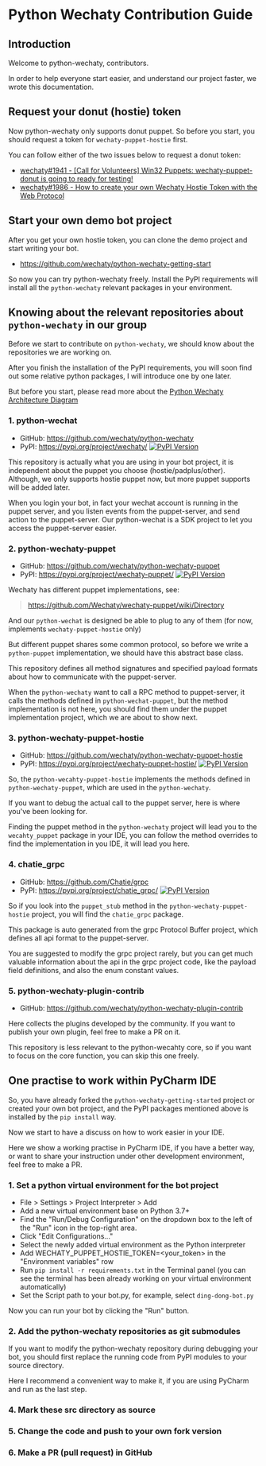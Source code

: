 Python Wechaty Contribution Guide
=================================

## Introduction

Welcome to python-wechaty, contributors.

In order to help everyone start easier, and understand our project faster, we wrote this documentation.

## Request your donut (hostie) token

Now python-wechaty only supports donut puppet. So before you start, you should request a token for `wechaty-puppet-hostie` first.

You can follow either of the two issues below to request a donut token:

* [wechaty#1941 - \[Call for Volunteers\] Win32 Puppets: wechaty-puppet-donut is going to ready for testing!](https://github.com/wechaty/wechaty/issues/1941)
* [wechaty#1986 - How to create your own Wechaty Hostie Token with the Web Protocol](https://github.com/wechaty/wechaty/issues/1986)

## Start your own demo bot project

After you get your own hostie token, you can clone the demo project and start writing your bot.

* <https://github.com/wechaty/python-wechaty-getting-start>

So now you can try python-wechaty freely. Install the PyPI requirements will install all the `python-wechaty` relevant packages in your environment.

## Knowing about the relevant repositories about `python-wechaty` in our group

Before we start to contribute on `python-wechaty`, we should know about the repositories we are working on.

After you finish the installation of the PyPI requirements, you will soon find out some relative python packages, I will introduce one by one later.

But before you start, please read more about the [Python Wechaty Architecture Diagram](https://github.com/wechaty/python-wechaty/issues/9)

### 1. python-wechat

* GitHub: <https://github.com/wechaty/python-wechaty>
* PyPI: <https://pypi.org/project/wechaty/> [![PyPI Version](https://img.shields.io/pypi/v/wechaty?color=blue)](https://pypi.org/project/wechaty)

This repository is actually what you are using in your bot project, it is independent about the puppet you choose (hostie/padplus/other). Although, we only supports hostie puppet now, but more puppet supports will be added later.

When you login your bot, in fact your wechat account is running in the puppet server, and you listen events from the puppet-server, and send action to the puppet-server. Our python-wechat is a SDK project to let you access the puppet-server easier.

### 2. python-wechaty-puppet

* GitHub: <https://github.com/wechaty/python-wechaty-puppet>
* PyPI: <https://pypi.org/project/wechaty-puppet/> [![PyPI Version](https://img.shields.io/pypi/v/wechaty-puppet?color=blue)](https://pypi.org/project/wechaty-puppet)

Wechaty has different puppet implementations, see:

> <https://github.com/Wechaty/wechaty-puppet/wiki/Directory>

And our `python-wechat` is designed be able to plug to any of them (for now, implements `wechaty-puppet-hostie` only)

But different puppet shares some common protocol, so before we write a `python-puppet` implementation, we should have this abstract base class. 

This repository defines all method signatures and specified payload formats about how to communicate with the puppet-server.

When the `python-wechaty` want to call a RPC method to puppet-server, it calls the methods defined in `python-wechat-puppet`, but the method implementation is not here, you should find them under the puppet implementation project, which we are about to show next.

### 3. python-wechaty-puppet-hostie

* GitHub: <https://github.com/wechaty/python-wechaty-puppet-hostie>
* PyPI: <https://pypi.org/project/wechaty-puppet-hostie/> [![PyPI Version](https://img.shields.io/pypi/v/wechaty-puppet-hostie?color=blue)](https://pypi.org/project/wechaty-puppet-hostie)

So, the `python-wecahty-puppet-hostie` implements the methods defined in `python-wechaty-puppet`, which are used in the `python-wechaty`.

If you want to debug the actual call to the puppet server, here is where you've been looking for.

Finding the puppet method in the `python-wechaty` project will lead you to the `wecahty_puppet` package in your IDE, you can follow the method overrides to find the implementation in you IDE, it will lead you here.

### 4. chatie_grpc

* GitHub: <https://github.com/Chatie/grpc>
* PyPI: <https://pypi.org/project/chatie_grpc/> [![PyPI Version](https://img.shields.io/pypi/v/chatie_grpc?color=blue)](https://pypi.org/project/wechaty-puppet-hostie)

So if you look into the `puppet_stub` method in the `python-wechaty-puppet-hostie` project, you will find the `chatie_grpc` package.

This package is auto generated from the grpc Protocol Buffer project, which defines all api format to the puppet-server.

You are suggested to modify the grpc project rarely, but you can get much valuable information about the api in the grpc project code, like the payload field definitions, and also the enum constant values.

### 5. python-wechaty-plugin-contrib

* GitHub: <https://github.com/wechaty/python-wechaty-plugin-contrib>

Here collects the plugins developed by the community. If you want to publish your own plugin, feel free to make a PR on it.

This repository is less relevant to the python-wecahty core, so if you want to focus on the core function, you can skip this one freely.

## One practise to work within PyCharm IDE

So, you have already forked the `python-wechaty-getting-started` project or created your own bot project, and the PyPI packages mentioned above is installed by the `pip install` way.

Now we start to have a discuss on how to work easier in your IDE.

Here we show a working practise in PyCharm IDE, if you have a better way, or want to share your instruction under other development environment, feel free to make a PR.

### 1. Set a python virtual environment for the bot project

* File \> Settings \> Project Interpreter \> Add
* Add a new virtual environment base on Python 3.7+
* Find the "Run/Debug Configuration" on the dropdown box to the left of the "Run" icon in the top-right area.
* Click "Edit Configurations..."
* Select the newly added virtual environment as the Python interpreter
* Add WECHATY_PUPPET_HOSTIE_TOKEN=\<your_token\> in the "Environment variables" row
* Run `pip install -r requirements.txt` in the Terminal panel (you can see the terminal has been already working on your virtual environment automatically)
* Set the Script path to your bot.py, for example, select `ding-dong-bot.py`

Now you can run your bot by clicking the "Run" button.

### 2. Add the python-wechaty repositories as git submodules

If you want to modify the python-wechaty repository during debugging your bot, you should first replace the running code from PyPI modules to your source directory.

Here I recommend a convenient way to make it, if you are using PyCharm and run as the last step.



### 4. Mark these src directory as source

### 5. Change the code and push to your own fork version

### 6. Make a PR (pull request) in GitHub
